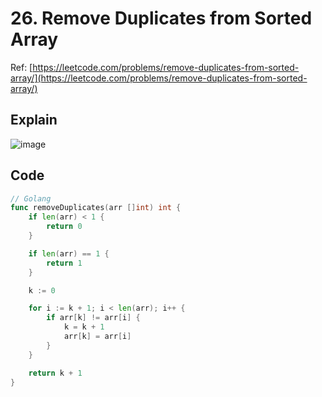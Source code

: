 # 26. Remove Duplicates from Sorted Array
Ref: [https://leetcode.com/problems/remove-duplicates-from-sorted-array/](https://leetcode.com/problems/remove-duplicates-from-sorted-array/)

## Explain
![image](https://user-images.githubusercontent.com/61721550/165905808-dfff52ce-174f-42f2-b40c-0a67c34c267c.png)

## Code
```go
// Golang
func removeDuplicates(arr []int) int {
	if len(arr) < 1 {
		return 0
	}

	if len(arr) == 1 {
		return 1
	}

	k := 0

	for i := k + 1; i < len(arr); i++ {
		if arr[k] != arr[i] {
			k = k + 1
			arr[k] = arr[i]
		}
	}

	return k + 1
}

```
